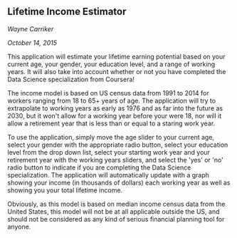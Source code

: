 ## Lifetime Income Estimator

*Wayne Carriker*

*October 14, 2015*

This application will estimate your lifetime earning potential based on your
current age, your gender, your education level, and a range of working years.
It will also take into account whether or not you have completed the Data
Science specialization from Coursera!

The income model is based on US census data from 1991 to 2014 for workers
ranging from 18 to 65+ years of age. The application will try to extrapolate
to working years as early as 1976 and as far into the future as 2030, but
it won't allow for a working year before your were 18, nor will it allow
a retirement year that is less than or equal to a staring work year.

To use the application, simply move the age slider to your current age,
select your gender with the appropriate radio button, select your education
level from the drop down list, select your starting work year and your
retirement year with the working years sliders, and select the 'yes' or 'no'
radio button to indicate if you are completing the Data Science
specialization. The application will automatically update with a graph
showing your income (in thousands of dollars) each working year as well as
showing you your total lifetime income.

Obviously, as this model is based on median income census data from the
United States, this model will not be at all applicable outside the US,
and should not be considered as any kind of serious financial planning
tool for anyone.
